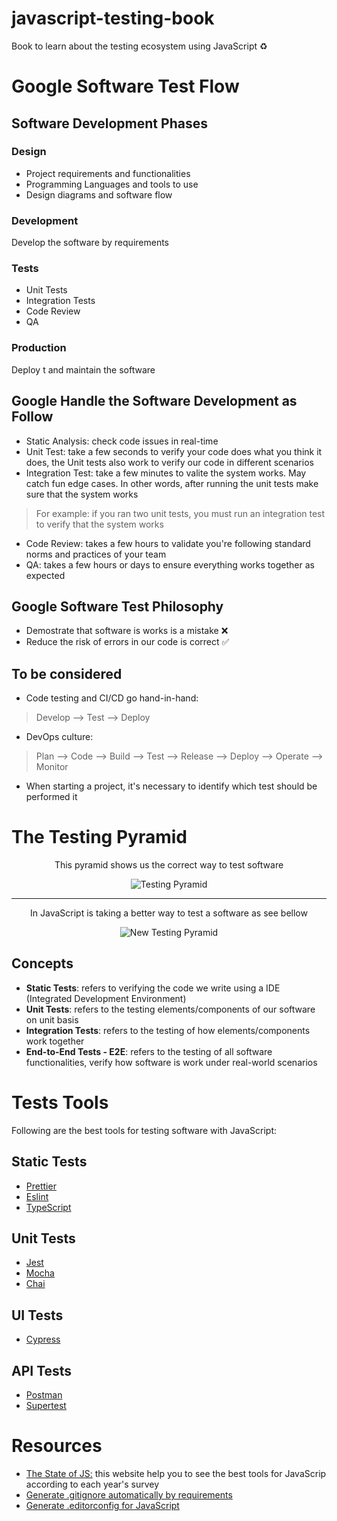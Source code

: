 # javascript-testing-book
Book to learn about the testing ecosystem using JavaScript ♻️

# Google Software Test Flow

## Software Development Phases

### Design
* Project requirements and functionalities
* Programming Languages and tools to use
* Design diagrams and software flow

### Development
Develop the software by requirements

### Tests
* Unit Tests
* Integration Tests
* Code Review
* QA

### Production
Deploy t and maintain the software

## Google Handle the Software Development as Follow

* Static Analysis: check code issues in real-time
* Unit Test: take a few seconds to verify your code does what you think it does, the Unit tests also work to verify our code in different scenarios
* Integration Test: take a few minutes to valite the system works. May catch fun edge cases. In other words, after running the unit tests make sure that the system works

> For example: if you ran two unit tests, you must run an integration test to verify that the system works

* Code Review: takes a few hours to validate you're following standard norms and practices of your team
* QA: takes a few hours or days to ensure everything works together as expected

## Google Software Test Philosophy

* Demostrate that software is works is a mistake ❌
* Reduce the risk of errors in our code is correct ✅

## To be considered

* Code testing and CI/CD go hand-in-hand:

>  Develop --> Test --> Deploy

* DevOps culture:

> Plan --> Code --> Build --> Test --> Release --> Deploy --> Operate --> Monitor

* When starting a project, it's necessary to identify which test should be performed it

# The Testing Pyramid
<p align="center">
  This pyramid shows us the correct way to test software
</p>
<p align="center">
  <img src="https://user-images.githubusercontent.com/77751686/229887537-46056436-659b-4006-9146-7e17a6d1f322.png" alt="Testing Pyramid" />
</p>

<hr />

<p align="center">
  In JavaScript is taking a better way to test a software as see bellow
</p>
<p align="center">
  <img src="https://user-images.githubusercontent.com/77751686/229892277-87d98a06-5c28-43f3-9d74-90f400319cb7.png" alt="New Testing Pyramid" />
</p>

## Concepts
* **Static Tests**: refers to verifying the code we write using a IDE (Integrated Development Environment)
* **Unit Tests**: refers to the testing elements/components of our software on unit basis
* **Integration Tests**: refers to the testing of how elements/components work together
* **End-to-End Tests - E2E**: refers to the testing of all software functionalities, verify how software is work under real-world scenarios

# Tests Tools
Following are the best tools for testing software with JavaScript:

## Static Tests
* [Prettier](https://prettier.io/)
* [Eslint](https://eslint.org/)
* [TypeScript](https://www.typescriptlang.org/)

## Unit Tests
* [Jest](https://jestjs.io/)
* [Mocha](https://mochajs.org/)
* [Chai](https://www.chaijs.com/)

## UI Tests
* [Cypress](https://www.cypress.io/)

## API Tests
* [Postman](https://www.postman.com/)
* [Supertest](https://www.npmjs.com/package/supertest)

# Resources
* [The State of JS:](https://2022.stateofjs.com/en-US/) this website help you to see the best tools for JavaScrip according to each year's survey
* [Generate .gitignore automatically by requirements](https://www.toptal.com/developers/gitignore)
* [Generate .editorconfig for JavaScript](https://github.com/airbnb/javascript/blob/master/.editorconfig)
